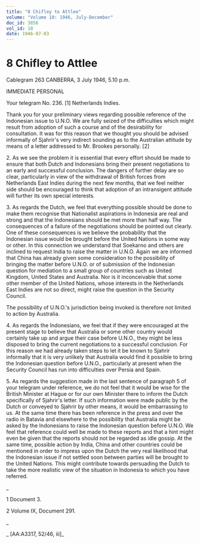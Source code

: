 ```yaml
---
title: "8 Chifley to Attlee"
volume: "Volume 10: 1946, July-December"
doc_id: 3856
vol_id: 10
date: 1946-07-03
---
```


# 8 Chifley to Attlee

Cablegram 263 CANBERRA, 3 July 1946, 5.10 p.m.

IMMEDIATE PERSONAL

Your telegram No. 236. [1] Netherlands Indies.

Thank you for your preliminary views regarding possible reference of the Indonesian issue to U.N.O. We are fully seized of the difficulties which might result from adoption of such a course and of the desirability for consultation. It was for this reason that we thought you should be advised informally of Sjahrir's very indirect sounding as to the Australian attitude by means of a letter addressed to Mr. Brookes personally. [2]

2\. As we see the problem it is essential that every effort should be made to ensure that both Dutch and Indonesians bring their present negotiations to an early and successful conclusion. The dangers of further delay are so clear, particularly in view of the withdrawal of British forces from Netherlands East Indies during the next few months, that we feel neither side should be encouraged to think that adoption of an intransigent attitude will further its own special interests.

3\. As regards the Dutch, we feel that everything possible should be done to make them recognise that Nationalist aspirations in Indonesia are real and strong and that the Indonesians should be met more than half way. The consequences of a failure of the negotiations should be pointed out clearly. One of these consequences is we believe the probability that the Indonesian issue would be brought before the United Nations in some way or other. In this connection we understand that Soekarno and others are inclined to request India to raise the matter in U.N.O. Again we are informed that China has already given some consideration to the possibility of bringing the matter before U.N.O. or of submission of the Indonesian question for mediation to a small group of countries such as United Kingdom, United States and Australia. Nor is it inconceivable that some other member of the United Nations, whose interests in the Netherlands East Indies are not so direct, might raise the question in the Security Council.

The possibility of U.N.O.'s jurisdiction being invoked is therefore not limited to action by Australia.

4\. As regards the Indonesians, we feel that if they were encouraged at the present stage to believe that Australia or some other country would certainly take up and argue their case before U.N.O., they might be less disposed to bring the current negotiations to a successful conclusion. For this reason we had already taken steps to let it be known to Sjahrir informally that it is very unlikely that Australia would find it possible to bring the Indonesian question before U.N.O., particularly at present when the Security Council has run into difficulties over Persia and Spain.

5\. As regards the suggestion made in the last sentence of paragraph 5 of your telegram under reference, we do not feel that it would be wise for the British Minister at Hague or for our own Minister there to inform the Dutch specifically of Sjahrir's letter. If such information were made public by the Dutch or conveyed to Sjahrir by other means, it would be embarrassing to us. At the same time there has been reference in the press and over the radio in Batavia and elsewhere to the possibility that Australia might be asked by the Indonesians to raise the Indonesian question before U.N.O. We feel that reference could well be made to these reports and that a hint might even be given that the reports should not be regarded as idle gossip. At the same time, possible action by India, China and other countries could be mentioned in order to impress upon the Dutch the very real likelihood that the Indonesian issue if not settled soon between parties will be brought to the United Nations. This might contribute towards persuading the Dutch to take the more realistic view of the situation in Indonesia to which you have referred.

_

1 Document 3.

2 Volume IX, Document 291.

_

_ [AA:A3317, 52/46, iii]_
